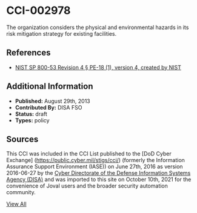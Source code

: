 # CCI-002978

The organization considers the physical and environmental hazards in its risk mitigation strategy for existing facilities.

## References ##

* [NIST SP 800-53 Revision 4 § PE-18 (1), version 4, created by NIST](http://csrc.nist.gov/publications/PubsSPs.html)


## Additional Information ##

* **Published:** August 29th, 2013
* **Contributed By:** DISA FSO
* **Status:** draft
* **Types:** policy

## Sources ##

This CCI was included in the CCI List published to the [DoD Cyber Exchange]
(https://public.cyber.mil/stigs/cci/) (formerly the Information Assurance Support Environment
(IASE)) on June 27th, 2016 as version 2016-06-27 by the [Cyber Directorate of the Defense 
Information Systems Agency (DISA)](https://public.cyber.mil/about-cyber/) and was imported to 
this site on October 10th, 2021 for the convenience of Joval users and the broader security automation community.

[View All](../README.md)
